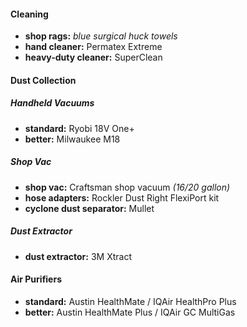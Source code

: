 #### Cleaning

- **shop rags:** *blue surgical huck towels*
- **hand cleaner:** Permatex Extreme
- **heavy-duty cleaner:** SuperClean

#### Dust Collection

##### Handheld Vacuums

- **standard:** Ryobi 18V One+
- **better:** Milwaukee M18

##### Shop Vac

- **shop vac:** Craftsman shop vacuum *(16/20 gallon)* 
- **hose adapters:** Rockler Dust Right FlexiPort kit
- **cyclone dust separator:** Mullet

##### Dust Extractor

- **dust extractor:** 3M Xtract

#### Air Purifiers

- **standard:** Austin HealthMate / IQAir HealthPro Plus
- **better:** Austin HealthMate Plus / IQAir GC MultiGas